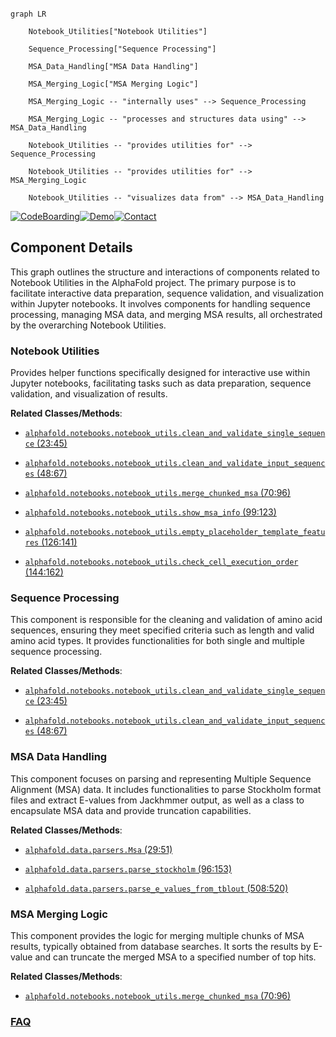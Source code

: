 ```mermaid

graph LR

    Notebook_Utilities["Notebook Utilities"]

    Sequence_Processing["Sequence Processing"]

    MSA_Data_Handling["MSA Data Handling"]

    MSA_Merging_Logic["MSA Merging Logic"]

    MSA_Merging_Logic -- "internally uses" --> Sequence_Processing

    MSA_Merging_Logic -- "processes and structures data using" --> MSA_Data_Handling

    Notebook_Utilities -- "provides utilities for" --> Sequence_Processing

    Notebook_Utilities -- "provides utilities for" --> MSA_Merging_Logic

    Notebook_Utilities -- "visualizes data from" --> MSA_Data_Handling

```

[![CodeBoarding](https://img.shields.io/badge/Generated%20by-CodeBoarding-9cf?style=flat-square)](https://github.com/CodeBoarding/GeneratedOnBoardings)[![Demo](https://img.shields.io/badge/Try%20our-Demo-blue?style=flat-square)](https://www.codeboarding.org/demo)[![Contact](https://img.shields.io/badge/Contact%20us%20-%20contact@codeboarding.org-lightgrey?style=flat-square)](mailto:contact@codeboarding.org)



## Component Details



This graph outlines the structure and interactions of components related to Notebook Utilities in the AlphaFold project. The primary purpose is to facilitate interactive data preparation, sequence validation, and visualization within Jupyter notebooks. It involves components for handling sequence processing, managing MSA data, and merging MSA results, all orchestrated by the overarching Notebook Utilities.



### Notebook Utilities

Provides helper functions specifically designed for interactive use within Jupyter notebooks, facilitating tasks such as data preparation, sequence validation, and visualization of results.





**Related Classes/Methods**:



- <a href="https://github.com/google-deepmind/alphafold/blob/master/alphafold/notebooks/notebook_utils.py#L23-L45" target="_blank" rel="noopener noreferrer">`alphafold.notebooks.notebook_utils.clean_and_validate_single_sequence` (23:45)</a>

- <a href="https://github.com/google-deepmind/alphafold/blob/master/alphafold/notebooks/notebook_utils.py#L48-L67" target="_blank" rel="noopener noreferrer">`alphafold.notebooks.notebook_utils.clean_and_validate_input_sequences` (48:67)</a>

- <a href="https://github.com/google-deepmind/alphafold/blob/master/alphafold/notebooks/notebook_utils.py#L70-L96" target="_blank" rel="noopener noreferrer">`alphafold.notebooks.notebook_utils.merge_chunked_msa` (70:96)</a>

- <a href="https://github.com/google-deepmind/alphafold/blob/master/alphafold/notebooks/notebook_utils.py#L99-L123" target="_blank" rel="noopener noreferrer">`alphafold.notebooks.notebook_utils.show_msa_info` (99:123)</a>

- <a href="https://github.com/google-deepmind/alphafold/blob/master/alphafold/notebooks/notebook_utils.py#L126-L141" target="_blank" rel="noopener noreferrer">`alphafold.notebooks.notebook_utils.empty_placeholder_template_features` (126:141)</a>

- <a href="https://github.com/google-deepmind/alphafold/blob/master/alphafold/notebooks/notebook_utils.py#L144-L162" target="_blank" rel="noopener noreferrer">`alphafold.notebooks.notebook_utils.check_cell_execution_order` (144:162)</a>





### Sequence Processing

This component is responsible for the cleaning and validation of amino acid sequences, ensuring they meet specified criteria such as length and valid amino acid types. It provides functionalities for both single and multiple sequence processing.





**Related Classes/Methods**:



- <a href="https://github.com/google-deepmind/alphafold/blob/master/alphafold/notebooks/notebook_utils.py#L23-L45" target="_blank" rel="noopener noreferrer">`alphafold.notebooks.notebook_utils.clean_and_validate_single_sequence` (23:45)</a>

- <a href="https://github.com/google-deepmind/alphafold/blob/master/alphafold/notebooks/notebook_utils.py#L48-L67" target="_blank" rel="noopener noreferrer">`alphafold.notebooks.notebook_utils.clean_and_validate_input_sequences` (48:67)</a>





### MSA Data Handling

This component focuses on parsing and representing Multiple Sequence Alignment (MSA) data. It includes functionalities to parse Stockholm format files and extract E-values from Jackhmmer output, as well as a class to encapsulate MSA data and provide truncation capabilities.





**Related Classes/Methods**:



- <a href="https://github.com/google-deepmind/alphafold/blob/master/alphafold/data/parsers.py#L29-L51" target="_blank" rel="noopener noreferrer">`alphafold.data.parsers.Msa` (29:51)</a>

- <a href="https://github.com/google-deepmind/alphafold/blob/master/alphafold/data/parsers.py#L96-L153" target="_blank" rel="noopener noreferrer">`alphafold.data.parsers.parse_stockholm` (96:153)</a>

- <a href="https://github.com/google-deepmind/alphafold/blob/master/alphafold/data/parsers.py#L508-L520" target="_blank" rel="noopener noreferrer">`alphafold.data.parsers.parse_e_values_from_tblout` (508:520)</a>





### MSA Merging Logic

This component provides the logic for merging multiple chunks of MSA results, typically obtained from database searches. It sorts the results by E-value and can truncate the merged MSA to a specified number of top hits.





**Related Classes/Methods**:



- <a href="https://github.com/google-deepmind/alphafold/blob/master/alphafold/notebooks/notebook_utils.py#L70-L96" target="_blank" rel="noopener noreferrer">`alphafold.notebooks.notebook_utils.merge_chunked_msa` (70:96)</a>









### [FAQ](https://github.com/CodeBoarding/GeneratedOnBoardings/tree/main?tab=readme-ov-file#faq)